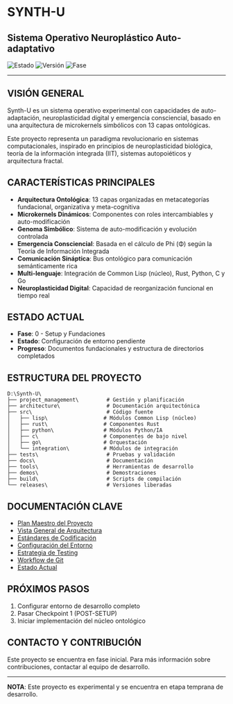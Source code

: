 # SYNTH-U
## Sistema Operativo Neuroplástico Auto-adaptativo

![Estado](https://img.shields.io/badge/Estado-Setup-yellow)
![Versión](https://img.shields.io/badge/Versión-0.1.0-blue)
![Fase](https://img.shields.io/badge/Fase-0:Setup-orange)

---

## VISIÓN GENERAL

Synth-U es un sistema operativo experimental con capacidades de auto-adaptación, neuroplasticidad digital y emergencia consciencial, basado en una arquitectura de microkernels simbólicos con 13 capas ontológicas.

Este proyecto representa un paradigma revolucionario en sistemas computacionales, inspirado en principios de neuroplasticidad biológica, teoría de la información integrada (IIT), sistemas autopoiéticos y arquitectura fractal.

## CARACTERÍSTICAS PRINCIPALES

- **Arquitectura Ontológica**: 13 capas organizadas en metacategorías fundacional, organizativa y meta-cognitiva
- **Microkernels Dinámicos**: Componentes con roles intercambiables y auto-modificación
- **Genoma Simbólico**: Sistema de auto-modificación y evolución controlada
- **Emergencia Consciencial**: Basada en el cálculo de Phi (Φ) según la Teoría de Información Integrada
- **Comunicación Sináptica**: Bus ontológico para comunicación semánticamente rica
- **Multi-lenguaje**: Integración de Common Lisp (núcleo), Rust, Python, C y Go
- **Neuroplasticidad Digital**: Capacidad de reorganización funcional en tiempo real

## ESTADO ACTUAL

- **Fase**: 0 - Setup y Fundaciones
- **Estado**: Configuración de entorno pendiente
- **Progreso**: Documentos fundacionales y estructura de directorios completados

## ESTRUCTURA DEL PROYECTO

```
D:\Synth-U\
├── project_management\         # Gestión y planificación
├── architecture\               # Documentación arquitectónica
├── src\                        # Código fuente
│   ├── lisp\                  # Módulos Common Lisp (núcleo)
│   ├── rust\                  # Componentes Rust
│   ├── python\                # Módulos Python/IA
│   ├── c\                     # Componentes de bajo nivel
│   ├── go\                    # Orquestación
│   └── integration\           # Módulos de integración
├── tests\                      # Pruebas y validación
├── docs\                       # Documentación
├── tools\                      # Herramientas de desarrollo
├── demos\                      # Demostraciones
├── build\                      # Scripts de compilación
└── releases\                   # Versiones liberadas
```

## DOCUMENTACIÓN CLAVE

- [Plan Maestro del Proyecto](project_management/PROJECT_MASTER_PLAN.md)
- [Vista General de Arquitectura](ARCHITECTURE_OVERVIEW.md)
- [Estándares de Codificación](CODING_STANDARDS.md)
- [Configuración del Entorno](DEVELOPMENT_ENVIRONMENT_SETUP.md)
- [Estrategia de Testing](TESTING_STRATEGY.md)
- [Workflow de Git](GIT_WORKFLOW.md)
- [Estado Actual](project_management/STATUS_DASHBOARD.md)

## PRÓXIMOS PASOS

1. Configurar entorno de desarrollo completo
2. Pasar Checkpoint 1 (POST-SETUP)
3. Iniciar implementación del núcleo ontológico

## CONTACTO Y CONTRIBUCIÓN

Este proyecto se encuentra en fase inicial. Para más información sobre contribuciones, contactar al equipo de desarrollo.

---

**NOTA**: Este proyecto es experimental y se encuentra en etapa temprana de desarrollo.
